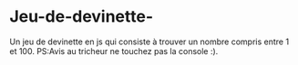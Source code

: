 # Jeu-de-devinette-
Un jeu de devinette en js qui consiste à trouver un nombre compris entre 1 et 100. PS:Avis au tricheur ne touchez pas la console :).
